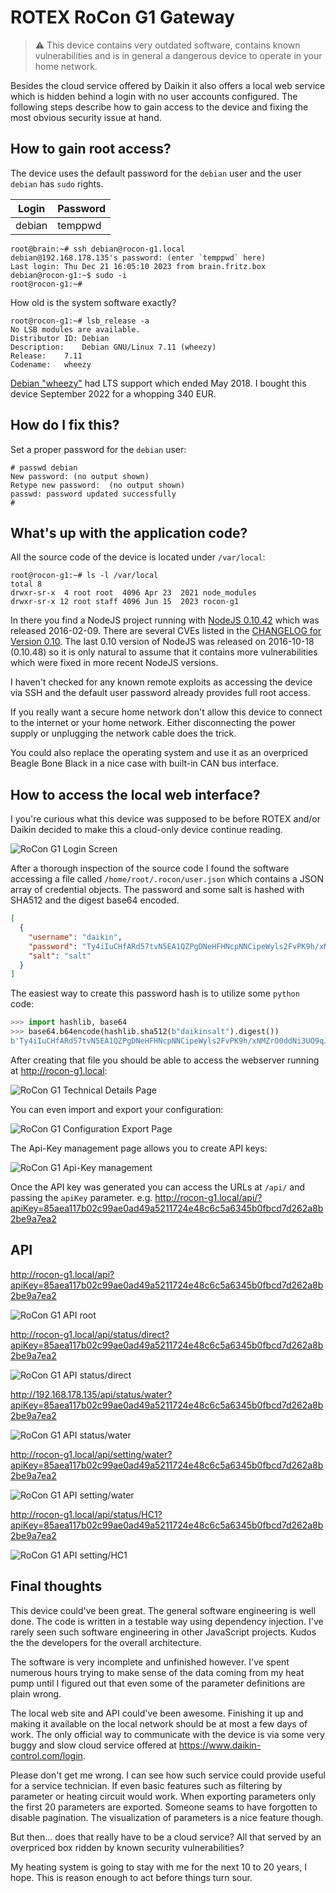 # ROTEX RoCon G1 Gateway

> ⚠️ This device contains very outdated software, contains known vulnerabilities
> and is in general a dangerous device to operate in your home network.

Besides the cloud service offered by Daikin it also offers a local web
service which is hidden behind a login with no user accounts configured.
The following steps describe how to gain access to the device and fixing
the most obvious security issue at hand.

## How to gain root access?

The device uses the default password for the `debian` user and the user
`debian` has `sudo` rights.

| Login  | Password |
| ------ | -------- |
| debian | temppwd  |

```
root@brain:~# ssh debian@rocon-g1.local
debian@192.168.178.135's password: (enter `temppwd` here)
Last login: Thu Dec 21 16:05:10 2023 from brain.fritz.box
debian@rocon-g1:~$ sudo -i
root@rocon-g1:~#
```

How old is the system software exactly?

```
root@rocon-g1:~# lsb_release -a
No LSB modules are available.
Distributor ID:	Debian
Description:	Debian GNU/Linux 7.11 (wheezy)
Release:	7.11
Codename:	wheezy
```

[Debian "wheezy"](https://www.debian.org/releases/wheezy/) had LTS
support which ended May 2018. I bought this device September 2022
for a whopping 340 EUR.

## How do I fix this?

Set a proper password for the `debian` user:

```
# passwd debian
New password: (no output shown)
Retype new password:  (no output shown)
passwd: password updated successfully
#
```

## What's up with the application code?

All the source code of the device is located under `/var/local`:

```
root@rocon-g1:~# ls -l /var/local
total 8
drwxr-sr-x  4 root root  4096 Apr 23  2021 node_modules
drwxr-sr-x 12 root staff 4096 Jun 15  2023 rocon-g1
```

In there you find a NodeJS project running with
[NodeJS 0.10.42](https://nodejs.org/en/blog/release/v0.10.42)
which was released 2016-02-09. There are several CVEs
listed in the [CHANGELOG for Version 0.10](https://github.com/nodejs/node/blob/main/doc/changelogs/CHANGELOG_V010.md#0.10.42). The last 0.10 version of NodeJS was released on
2016-10-18 (0.10.48) so it is only natural to assume
that it contains more vulnerabilities which were fixed in
more recent NodeJS versions.

I haven't checked for any known remote exploits as accessing
the device via SSH and the default user password already provides
full root access.

If you really want a secure home network don't allow this device
to connect to the internet or your home network. Either disconnecting
the power supply or unplugging the network cable does the trick.

You could also replace the operating system and use it as an
overpriced Beagle Bone Black in a nice case with built-in CAN bus
interface.

## How to access the local web interface?

I you're curious what this device was supposed to be before ROTEX and/or
Daikin decided to make this a cloud-only device continue reading.

![RoCon G1 Login Screen](images/rocon_g1_login.png)

After a thorough inspection of the source code I found the software
accessing a file called `/home/root/.rocon/user.json` which contains a
JSON array of credential objects. The password and some salt is hashed
with SHA512 and the digest base64 encoded.

```json
[
  {
    "username": "daikin",
    "password": "Ty4iIuCHfARd57tvN5EA1QZPgDNeHFHNcpNNCipeWyls2FvPK9h/xNMZrO0ddNi3UO9qJbVki1oyWG3UnMdyJQ==",
    "salt": "salt"
  }
]
```

The easiest way to create this password hash is to utilize some `python` code:

```python
>>> import hashlib, base64
>>> base64.b64encode(hashlib.sha512(b"daikinsalt").digest())
b'Ty4iIuCHfARd57tvN5EA1QZPgDNeHFHNcpNNCipeWyls2FvPK9h/xNMZrO0ddNi3UO9qJbVki1oyWG3UnMdyJQ=='
```

After creating that file you should be able to access the webserver
running at <http://rocon-g1.local>:

![RoCon G1 Technical Details Page](images/rocon_g1_technical_details.png)

You can even import and export your configuration:

![RoCon G1 Configuration Export Page](images/rocon_g1_configuration_export.png)

The Api-Key management page allows you to create API keys:

![RoCon G1 Api-Key management](images/rocon_g1_api_key_management.png)

Once the API key was generated you can access the URLs at `/api/` and passing
the `apiKey` parameter. e.g. <http://rocon-g1.local/api/?apiKey=85aea117b02c99ae0ad49a5211724e48c6c5a6345b0fbcd7d262a8b2be9a7ea2>

## API

<http://rocon-g1.local/api?apiKey=85aea117b02c99ae0ad49a5211724e48c6c5a6345b0fbcd7d262a8b2be9a7ea2>

![RoCon G1 API root](images/rocon_g1_api_root.png)

<http://rocon-g1.local/api/status/direct?apiKey=85aea117b02c99ae0ad49a5211724e48c6c5a6345b0fbcd7d262a8b2be9a7ea2>

![RoCon G1 API status/direct](images/rocon_g1_api_status_direct.png)

<http://192.168.178.135/api/status/water?apiKey=85aea117b02c99ae0ad49a5211724e48c6c5a6345b0fbcd7d262a8b2be9a7ea2>

![RoCon G1 API status/water](images/rocon_g1_api_status_water.png)

<http://rocon-g1.local/api/setting/water?apiKey=85aea117b02c99ae0ad49a5211724e48c6c5a6345b0fbcd7d262a8b2be9a7ea2>

![RoCon G1 API setting/water](images/rocon_g1_api_setting_water.png)

<http://rocon-g1.local/api/status/HC1?apiKey=85aea117b02c99ae0ad49a5211724e48c6c5a6345b0fbcd7d262a8b2be9a7ea2>

![RoCon G1 API setting/HC1](images/rocon_g1_api_setting_hc1.png)

## Final thoughts

This device could've been great. The general software engineering is well
done. The code is written in a testable way using dependency injection.
I've rarely seen such software engineering in other JavaScript projects.
Kudos the the developers for the overall architecture.

The software is very incomplete and unfinished however. I've spent numerous
hours trying to make sense of the data coming from my heat pump until I
figured out that even some of the parameter definitions are plain wrong.

The local web site and API could've been awesome. Finishing it up and making
it available on the local network should be at most a few days of work. The
only official way to communicate with the device is via some very buggy and
slow cloud service offered at <https://www.daikin-control.com/login>.

Please don't get me wrong. I can see how such service could provide useful
for a service technician. If even basic features such as filtering by parameter
or heating circuit would work. When exporting parameters only the first 20
parameters are exported. Someone seams to have forgotten to disable pagination.
The visualization of parameters is a nice feature though.

But then... does that really have to be a cloud service? All that served by
an overpriced box ridden by known security vulnerabilities?

My heating system is going to stay with me for the next 10 to 20 years, I
hope. This is reason enough to act before things turn sour.
